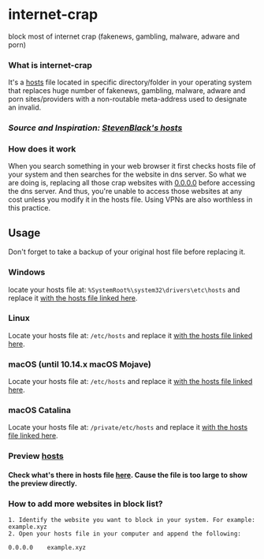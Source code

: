# internet-crap

block most of internet crap (fakenews, gambling, malware, adware and porn)

### What is internet-crap
It's a [hosts](hosts) file located in specific directory/folder in your operating system that replaces huge number of fakenews, gambling, malware, adware and porn sites/providers with a non-routable meta-address used to designate an invalid.

### *Source and Inspiration: [StevenBlack's hosts](https://github.com/StevenBlack/hosts)*
### How does it work
When you search something in your web browser it first checks hosts file of your system and then searches for the website in dns server.
So what we are doing is, replacing all those crap websites with [0.0.0.0](https://en.wikipedia.org/wiki/0.0.0.0) before accessing the dns server. And thus, you're unable to access those websites at any cost unless you modify it in the hosts file. Using VPNs are also worthless in this practice.

## Usage
Don't forget to take a backup  of your original host file before replacing it.
### Windows 
locate your hosts file at: `%SystemRoot%\system32\drivers\etc\hosts` and replace it [with the hosts file linked here](hosts).
### Linux
Locate your hosts file at: `/etc/hosts` and replace it [with the hosts file linked here](hosts).
### macOS (until 10.14.x macOS Mojave)
Locate your hosts file at: `/etc/hosts` and replace it [with the hosts file linked here](hosts).
### macOS Catalina
Locate your hosts file at: `/private/etc/hosts` and replace it [with the hosts file linked here](hosts).

### Preview [hosts](https://raw.githubusercontent.com/YogeshLamichhane/internet-crap/main/hosts)
#### Check what's there in hosts file [here](https://raw.githubusercontent.com/YogeshLamichhane/internet-crap/main/hosts). Cause the file is too large to show the preview directly.

### How to add more websites in block list?
	1. Identify the website you want to block in your system. For example: example.xyz
	2. Open your hosts file in your computer and append the following:
	
	0.0.0.0    example.xyz
